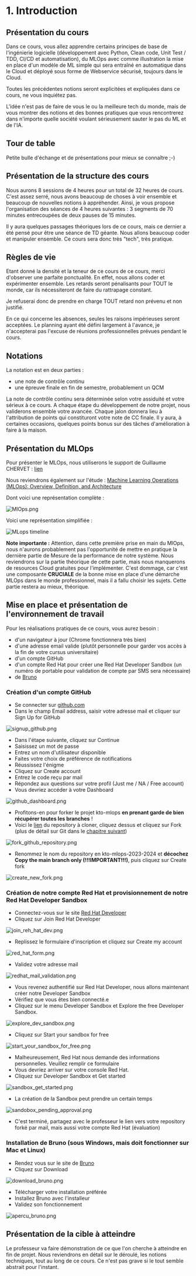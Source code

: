 # 1. Introduction

## Présentation du cours

Dans ce cours, vous allez apprendre certains principes de base de l'ingénierie logicielle (développement avec Python, 
Clean code, Unit Test / TDD, CI/CD et automatisation), du MLOps avec comme illustration la mise en place d'un modèle de 
ML simple qui sera entraîné en automatique dans le Cloud et déployé sous forme de Webservice sécurisé, toujours dans le 
Cloud. 

Toutes les précédentes notions seront explicitées et expliquées dans ce cours, ne vous inquiétez pas.

L'idée n'est pas de faire de vous le ou la meilleure tech du monde, mais de vous montrer des notions et des bonnes pratiques 
que vous rencontrerez dans n'importe quelle société voulant sérieusement sauter le pas du ML et de l'IA. 

## Tour de table

Petite bulle d'échange et de présentations pour mieux se connaître ;-)

## Présentation de la structure des cours 

Nous aurons 8 sessions de 4 heures pour un total de 32 heures de cours. C'est assez serré, nous avons beaucoup
de choses à voir ensemble et beaucoup de nouvelles notions à appréhender. Ainsi, je vous propose l'organisation des 
séances de 4 heures suivantes : 3 segments de 70 minutes entrecoupées de deux pauses de 15 minutes.</p>

Il y aura quelques passages théoriques lors de ce cours, mais ce dernier a été pensé pour être une séance de TD géante.
Nous allons beaucoup coder et manipuler ensemble. Ce cours sera donc très "tech", très pratique.

## Règles de vie

Etant donné la densité et la teneur de ce cours de ce cours, merci d'observer une parfaite ponctualité. En effet, nous
allons coder et expérimenter ensemble. Les retards seront pénalisants pour TOUT le monde, car ils nécessiteront de faire du
rattrapage constant.</p>

Je refuserai donc de prendre en charge TOUT retard non prévenu et non justifié.</p>

En ce qui concerne les absences, seules les raisons impérieuses seront acceptées. Le planning ayant été défini largement
à l'avance, je n'accepterai pas l'excuse de réunions professionnelles prévues pendant le cours.

## Notations

La notation est en deux parties : 
- une note de contrôle continu
- une épreuve finale en fin de semestre, probablement un QCM

La note de contrôle continu sera déterminée selon votre assiduité et votre sérieux à ce cours. A chaque étape du développement
de notre projet, nous validerons ensemble votre avancée. Chaque jalon donnera lieu à l'attribution de points qui constituront 
votre note de CC finale. Il y aura, à certaines occasions, quelques points bonus sur des tâches d'amélioration à faire
à la maison.

## Présentation du MLOps

Pour présenter le MLOps, nous utiliserons le support de Guillaume CHERVET : [lien](https://github.com/guillaume-chervet/Les-Minutes-MLOps/blob/main/Le%20MLOps%20est%20une%20aventure%20humaine.pptx)

Nous reviendrons également sur l'étude : [Machine Learning Operations (MLOps): Overview, Definition, and Architecture](https://ieeexplore.ieee.org/document/10081336)

Dont voici une représentation complète : 

![MlOps.png](./00_materials/01_intro/MlOps.png)

Voici une représentation simplifiée : 

![MLops timeline](./00_materials/MLOps_Timeline.png)

**Note importante :** 
Attention, dans cette première prise en main du MlOps, nous n'aurons probablement pas l'opportunité de mettre en pratique
la dernière partie de Mesure de la performance de notre système. Nous reviendrons sur la partie théorique de cette partie,
mais nous manquerons de resources Cloud gratuites pour l'implémenter. C'est dommage, car c'est une composante **CRUCIALE**
de la bonne mise en place d'une démarche MLOps dans le monde professionnel, mais il a fallu choisir les sujets. 
Cette partie restera au mieux, théorique.

## Mise en place et présentation de l'environnement de travail

Pour les réalisations pratiques de ce cours, vous aurez besoin :
- d'un navigateur à jour (Chrome fonctionnera très bien)
- d'une adresse email valide (plutôt personnelle pour garder vos accès à la fin de votre cursus universitaire)
- d'un compte GitHub
- d'un compte Red Hat pour créer une Red Hat Developer Sandbox (un numéro de portable pour validation de compte par SMS sera nécessaire)
- de [Bruno](https://www.usebruno.com/)

### Création d'un compte GitHub

- Se connecter sur [github.com](http://www.github.com)
- Dans le champ Email address, saisir votre adresse mail et cliquer sur Sign Up for GitHub

![signup_github.png](00_materials/01_intro/signup_github.png)

- Dans l'étape suivante, cliquez sur Continue
- Saisissez un mot de passe
- Entrez un nom d'utilisateur disponible
- Faites votre choix de préférence de notifications
- Réussissez l'énigme
- Cliquez sur Create account
- Entrez le code reçu par mail
- Répondez aux questions sur votre profil (Just me / NA / Free account)
- Vous devriez accéder à votre Dashboard

![github_dashboard.png](00_materials/01_intro/github_dashboard.png)

- Profitons-en pour forker le projet kto-mlops **en prenant garde de bien récupérer toutes les branches** !
- Voici le [lien](https://github.com/guillaume-thomas/kto-mlops) du repository à cloner, cliquez dessus et cliquez sur Fork (plus de détail sur Git dans le [chapitre suivant](02_git.md))

![fork_github_repository.png](00_materials/01_intro/fork_github_repository.png)

- Renommez le nom du repository en kto-mlops-2023-2024 et **décochez Copy the main branch only (!!!IMPORTANT!!!)**, puis cliquez sur Create fork

![create_new_fork.png](00_materials/01_intro/create_new_fork.png)

### Création de notre compte Red Hat et provisionnement de notre Red Hat Developer Sandbox

- Connectez-vous sur le site [Red Hat Developer](https://developers.redhat.com/)
- Cliquez sur Join Red Hat Developer

![join_reh_hat_dev.png](00_materials/01_intro/join_reh_hat_dev.png)

- Replissez le formulaire d'inscription et cliquez sur Create my account

![red_hat_form.png](00_materials/01_intro/red_hat_form.png)

- Validez votre adresse mail

![redhat_mail_validation.png](00_materials/01_intro/redhat_mail_validation.png)

- Vous revenez authentifié sur Red Hat Developer, nous allons maintenant créer notre Developer Sandbox
- Vérifiez que vous êtes bien connecté.e
- Cliquez sur le menu Developer Sandbox et Explore the free Developer Sandbox. 

![explore_dev_sandbox.png](00_materials/01_intro/explore_dev_sandbox.png)

- Cliquez sur Start your sandbox for free

![start_your_sandbox_for_free.png](00_materials/01_intro/start_your_sandbox_for_free.png)

- Malheureusement, Red Hat nous demande des informations personnelles. Veuillez remplir ce formulaire
- Vous devriez arriver sur votre console Red Hat. 
- Cliquez sur Developer Sandbox et Get started 

![sandbox_get_started.png](00_materials/01_intro/sandbox_get_started.png)

- La création de la Sandbox peut prendre un certain temps

![sandobox_pending_approval.png](00_materials/01_intro/sandobox_pending_approval.png)

- C'est terminé, partagez avec le professeur le lien vers votre repository forké par mail, mais aussi votre compte Red Hat (évaluation)

### Installation de Bruno (sous Windows, mais doit fonctionner sur Mac et Linux)

- Rendez vous sur le site de [Bruno](https://www.usebruno.com/)
- Cliquez sur Download

![download_bruno.png](00_materials/01_intro/download_bruno.png)

- Télécharger votre installation préférée
- Installez Bruno avec l'installeur
- Validez son fonctionnement

![apercu_bruno.png](00_materials/01_intro/apercu_bruno.png)

## Présentation de la cible à atteindre

Le professeur va faire démonstration de ce que l'on cherche à atteindre en fin de projet. Nous reviendrons en détail sur
le déroulé, les notions techniques, tout au long de ce cours. Ce n'est pas grave si le tout semble abstrait pour l'instant. 